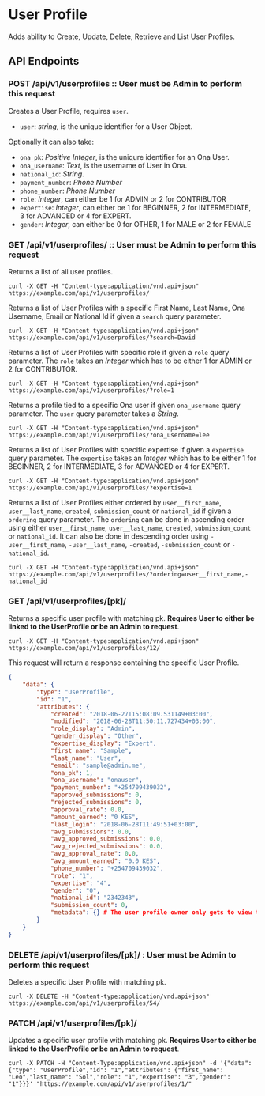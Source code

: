 # User Profile

Adds ability to Create, Update, Delete, Retrieve and List User Profiles.

## API Endpoints

### POST /api/v1/userprofiles :: **User must be Admin to perform this request**

Creates a User Profile, requires `user`.

- `user`: *string*, is the unique identifier for a User Object.

Optionally it can also take:

- `ona_pk`: *Positive Integer*, is the uniqure identifier for an Ona User.
- `ona_username`: *Text*, is the username of User in Ona.
- `national_id`: *String*.
- `payment_number`: *Phone Number*
- `phone_number`: *Phone Number*
- `role`: *Integer*, can either be 1 for ADMIN or 2 for CONTRIBUTOR
- `expertise`: *Integer*, can either be 1 for BEGINNER, 2 for INTERMEDIATE, 3 for ADVANCED or 4 for EXPERT.
- `gender`: *Integer*, can either be 0 for OTHER, 1 for MALE or 2 for FEMALE

### GET /api/v1/userprofiles/ :: **User must be Admin to perform this request**

Returns a list of all user profiles.

```console
curl -X GET -H "Content-type:application/vnd.api+json" https://example.com/api/v1/userprofiles/
```

Returns a list of User Profiles with a specific First Name, Last Name, Ona Username, Email or National Id if given a `search` query parameter.

```console
curl -X GET -H "Content-type:application/vnd.api+json" https://example.com/api/v1/userprofiles/?search=David
```

Returns a list of User Profiles with specific role if given a `role` query parameter. The `role` takes an *Integer* which has to be either 1 for ADMIN or 2 for CONTRIBUTOR.

```console
curl -X GET -H "Content-type:application/vnd.api+json" https://example.com/api/v1/userprofiles/?role=1
```

Returns a profile tied to a specific Ona user if given `ona_username` query parameter. The `user` query parameter takes a *String*.

```console
curl -X GET -H "Content-type:application/vnd.api+json" https://example.com/api/v1/userprofiles/?ona_username=lee
```

Returns a list of User Profiles with specific expertise if given a `expertise` query parameter. The `expertise` takes an *Integer* which has to be either  1 for BEGINNER, 2 for INTERMEDIATE, 3 for ADVANCED or 4 for EXPERT.

```console
curl -X GET -H "Content-type:application/vnd.api+json" https://example.com/api/v1/userprofiles/?expertise=1
```

Returns a list of User Profiles either ordered by `user__first_name`, `user__last_name`, `created`, `submission_count` or `national_id` if given a `ordering` query parameter. The `ordering` can be done in ascending order using either `user__first_name`, `user__last_name`, `created`, `submission_count` or `national_id`. It can also be done in descending order using `-user__first_name`, `-user__last_name`, `-created`, `-submission_count` or `-national_id`.

```console
curl -X GET -H "Content-type:application/vnd.api+json" https://example.com/api/v1/userprofiles/?ordering=user__first_name,-national_id
```

### GET /api/v1/userprofiles/[pk]/

Returns a specific user profile with matching pk. **Requires User to either be linked to the UserProfile or be an Admin to request**.

```console
curl -X GET -H "Content-type:application/vnd.api+json" https://example.com/api/v1/userprofiles/12/
```

This request will return a response containing the specific User Profile.

```json
{
    "data": {
        "type": "UserProfile",
        "id": "1",
        "attributes": {
            "created": "2018-06-27T15:08:09.531149+03:00",
            "modified": "2018-06-28T11:50:11.727434+03:00",
            "role_display": "Admin",
            "gender_display": "Other",
            "expertise_display": "Expert",
            "first_name": "Sample",
            "last_name": "User",
            "email": "sample@admin.me",
            "ona_pk": 1,
            "ona_username": "onauser",
            "payment_number": "+254709439032",
            "approved_submissions": 0,
            "rejected_submissions": 0,
            "approval_rate": 0.0,
            "amount_earned": "0 KES",
            "last_login": "2018-06-28T11:49:51+03:00",
            "avg_submissions": 0.0,
            "avg_approved_submissions": 0.0,
            "avg_rejected_submissions": 0.0,
            "avg_approval_rate": 0.0,
            "avg_amount_earned": "0.0 KES",
            "phone_number": "+254709439032",
            "role": "1",
            "expertise": "4",
            "gender": "0",
            "national_id": "2342343",
            "submission_count": 0,
            "metadata": {} # The user profile owner only gets to view this
        }
    }
}
```
### DELETE /api/v1/userprofiles/[pk]/ : **User must be Admin to perform this request**

Deletes a specific User Profile with matching pk.

```console
curl -X DELETE -H "Content-type:application/vnd.api+json" https://example.com/api/v1/userprofiles/54/
```

### PATCH /api/v1/userprofiles/[pk]/

Updates a specific user profile with matching pk. **Requires User to either be linked to the UserProfile or be an Admin to request**.

```console
curl -X PATCH -H "Content-Type:application/vnd.api+json" -d '{"data": {"type": "UserProfile","id": "1","attributes": {"first_name": "Leo","last_name": "Sol","role": "1","expertise": "3","gender": "1"}}}' "https://example.com/api/v1/userprofiles/1/"
```
